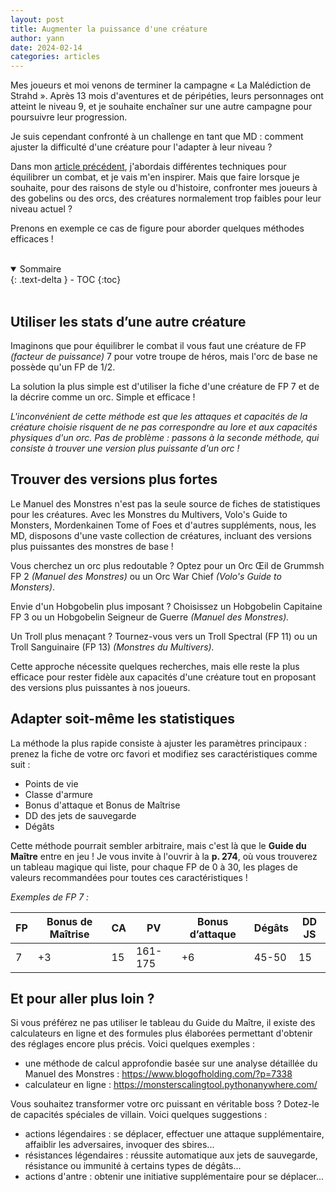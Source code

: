 ```yaml
---
layout: post
title: Augmenter la puissance d'une créature
author: yann
date: 2024-02-14
categories: articles
---
```


Mes joueurs et moi venons de terminer la campagne « La Malédiction de Strahd ». Après 13 mois d'aventures et de péripéties, leurs personnages ont atteint le niveau 9, et je souhaite enchaîner sur une autre campagne pour poursuivre leur progression.

Je suis cependant confronté à un challenge en tant que MD : comment ajuster la difficulté d'une créature pour l'adapter à leur niveau ?

Dans mon [article précédent](/articles/2025/01/31/equilibrer-un-combat.html), j'abordais différentes techniques pour équilibrer un combat, et je vais m'en inspirer. Mais que faire lorsque je souhaite, pour des raisons de style ou d'histoire, confronter mes joueurs à des gobelins ou des orcs, des créatures normalement trop faibles pour leur niveau actuel ?

Prenons en exemple ce cas de figure pour aborder quelques méthodes efficaces !

<br />

<details open markdown="block">
  <summary>
    Sommaire
  </summary>
  {: .text-delta }
- TOC
{:toc}
</details>

<br />

## Utiliser les stats d’une autre créature

Imaginons que pour équilibrer le combat il vous faut une créature de FP *(facteur de puissance)* 7 pour votre troupe de héros, mais l'orc de base ne possède qu'un FP de 1/2.

La solution la plus simple est d'utiliser la fiche d'une créature de FP 7 et de la décrire comme un orc. Simple et efficace !

*L'inconvénient de cette méthode est que les attaques et capacités de la créature choisie risquent de ne pas correspondre au lore et aux capacités physiques d'un orc. Pas de problème : passons à la seconde méthode, qui consiste à trouver une version plus puissante d'un orc !*

## Trouver des versions plus fortes

Le Manuel des Monstres n'est pas la seule source de fiches de statistiques pour les créatures. Avec les Monstres du Multivers, Volo's Guide to Monsters, Mordenkainen Tome of Foes et d'autres suppléments, nous, les MD, disposons d'une vaste collection de créatures, incluant des versions plus puissantes des monstres de base !

Vous cherchez un orc plus redoutable ? Optez pour un Orc Œil de Grummsh FP 2 *(Manuel des Monstres)* ou un Orc War Chief *(Volo's Guide to Monsters)*.

Envie d'un Hobgobelin plus imposant ? Choisissez un Hobgobelin Capitaine FP 3 ou un Hobgobelin Seigneur de Guerre *(Manuel des Monstres).*

Un Troll plus menaçant ? Tournez-vous vers un Troll Spectral (FP 11) ou un Troll Sanguinaire (FP 13) *(Monstres du Multivers).*

Cette approche nécessite quelques recherches, mais elle reste la plus efficace pour rester fidèle aux capacités d'une créature tout en proposant des versions plus puissantes à nos joueurs.

## Adapter soit-même les statistiques

La méthode la plus rapide consiste à ajuster les paramètres principaux : prenez la fiche de votre orc favori et modifiez ses caractéristiques comme suit :

- Points de vie
- Classe d'armure
- Bonus d'attaque et Bonus de Maîtrise
- DD des jets de sauvegarde
- Dégâts

Cette méthode pourrait sembler arbitraire, mais c'est là que le **Guide du Maître** entre en jeu ! Je vous invite à l'ouvrir à la **p. 274**, où vous trouverez un tableau magique qui liste, pour chaque FP de 0 à 30, les plages de valeurs recommandées pour toutes ces caractéristiques !

*Exemples de FP 7 :*

| FP | Bonus de Maîtrise | CA | PV | Bonus d’attaque | Dégâts | DD JS |
| --- | --- | --- | --- | --- | --- | --- |
| 7 | +3 | 15 | 161-175 | +6 | 45-50 | 15 |

## Et pour aller plus loin ?

Si vous préférez ne pas utiliser le tableau du Guide du Maître, il existe des calculateurs en ligne et des formules plus élaborées permettant d'obtenir des réglages encore plus précis. Voici quelques exemples :

- une méthode de calcul approfondie basée sur une analyse détaillée du Manuel des Monstres : https://www.blogofholding.com/?p=7338
- calculateur en ligne : https://monsterscalingtool.pythonanywhere.com/

Vous souhaitez transformer votre orc puissant en véritable boss ? Dotez-le de capacités spéciales de villain. Voici quelques suggestions :

- actions légendaires : se déplacer, effectuer une attaque supplémentaire, affaiblir les adversaires, invoquer des sbires...
- résistances légendaires : réussite automatique aux jets de sauvegarde, résistance ou immunité à certains types de dégâts...
- actions d'antre : obtenir une initiative supplémentaire pour se déplacer...
